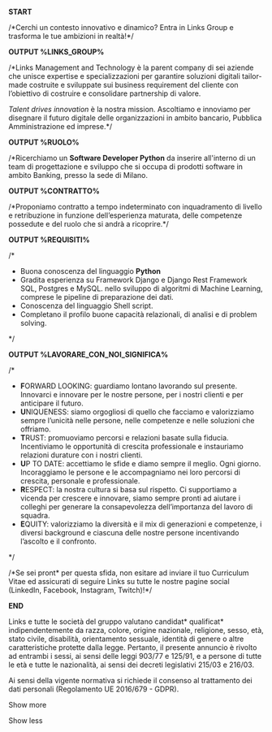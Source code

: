 


**START**

/\*Cerchi un contesto innovativo e dinamico? Entra in Links Group e trasforma le tue ambizioni in realtà!\*/

  


  


**OUTPUT %LINKS\_GROUP%**

/\*Links Management and Technology è la parent company di sei aziende che unisce expertise e specializzazioni per garantire soluzioni digitali tailor-made costruite e sviluppate sui business requirement del cliente con l’obiettivo di costruire e consolidare partnership di valore.

*Talent drives innovation* è la nostra mission. Ascoltiamo e innoviamo per disegnare il futuro digitale delle organizzazioni in ambito bancario, Pubblica Amministrazione ed imprese.\*/

  


  


**OUTPUT %RUOLO%**

/\*Ricerchiamo un **Software Developer Python** da inserire all'interno di un team di progettazione e sviluppo che si occupa di prodotti software in ambito Banking, presso la sede di Milano.

  


  


**OUTPUT %CONTRATTO%**

/\*Proponiamo contratto a tempo indeterminato con inquadramento di livello e retribuzione in funzione dell’esperienza maturata, delle competenze possedute e del ruolo che si andrà a ricoprire.\*/

  


  


 **OUTPUT %REQUISITI%**

/\*

* Buona conoscenza del linguaggio **Python**
* Gradita esperienza su Framework Django e Django Rest Framework SQL, Postgres e MySQL. nello sviluppo di algoritmi di Machine Learning, comprese le pipeline di preparazione dei dati.
* Conoscenza del linguaggio Shell script.
* Completano il profilo buone capacità relazionali, di analisi e di problem solving.

\*/

  


**OUTPUT %LAVORARE\_CON\_NOI\_SIGNIFICA%**

/\*

* **F**ORWARD LOOKING: guardiamo lontano lavorando sul presente. Innovarci e innovare per le nostre persone, per i nostri clienti e per anticipare il futuro.
* **U**NIQUENESS: siamo orgogliosi di quello che facciamo e valorizziamo sempre l’unicità nelle persone, nelle competenze e nelle soluzioni che offriamo.
* **T**RUST: promuoviamo percorsi e relazioni basate sulla fiducia. Incentiviamo le opportunità di crescita professionale e instauriamo relazioni durature con i nostri clienti.
* **U**P TO DATE: accettiamo le sfide e diamo sempre il meglio. Ogni giorno. Incoraggiamo le persone e le accompagniamo nei loro percorsi di crescita, personale e professionale.
* **R**ESPECT: la nostra cultura si basa sul rispetto. Ci supportiamo a vicenda per crescere e innovare, siamo sempre pronti ad aiutare i colleghi per generare la consapevolezza dell’importanza del lavoro di squadra.
* **E**QUITY: valorizziamo la diversità e il mix di generazioni e competenze, i diversi background e ciascuna delle nostre persone incentivando l’ascolto e il confronto.

\*/

  


/\*Se sei pront\* per questa sfida, non esitare ad inviare il tuo Curriculum Vitae ed assicurati di seguire Links su tutte le nostre pagine social (LinkedIn, Facebook, Instagram, Twitch)!\*/

  


**END**

Links e tutte le società del gruppo valutano candidat\* qualificat\* indipendentemente da razza, colore, origine nazionale, religione, sesso, età, stato civile, disabilità, orientamento sessuale, identità di genere o altre caratteristiche protette dalla legge. Pertanto, il presente annuncio è rivolto ad entrambi i sessi, ai sensi delle leggi 903/77 e 125/91, e a persone di tutte le età e tutte le nazionalità, ai sensi dei decreti legislativi 215/03 e 216/03.

Ai sensi della vigente normativa si richiede il consenso al trattamento dei dati personali (Regolamento UE 2016/679 - GDPR).




 Show more

 


 Show less

 


